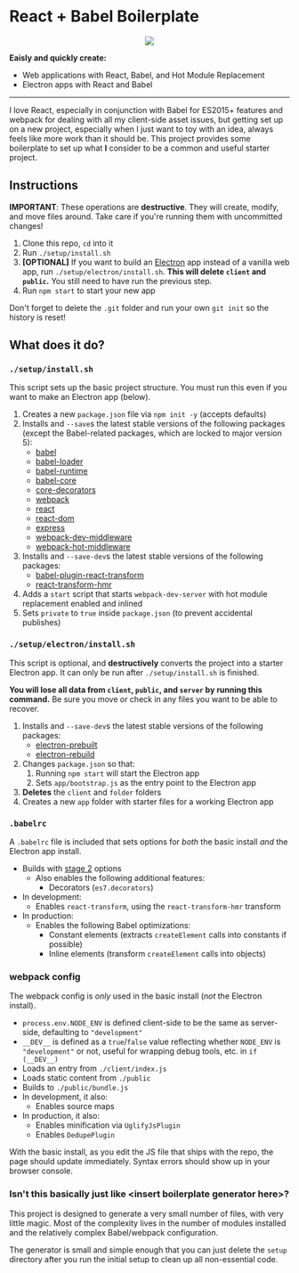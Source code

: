 React + Babel Boilerplate
=========================

<div align="center">
<img src="http://i.imgur.com/PGH5x3y.png">
</div>

**Eaisly and quickly create:**

 * Web applications with React, Babel, and Hot Module Replacement
 * Electron apps with React and Babel

---

I love React, especially in conjunction with Babel for ES2015+ features and webpack for dealing with all my client-side asset issues, but getting set up on a new project, especially when I just want to toy with an idea, always feels like more work than it should be. This project provides some boilerplate to set up what **I** consider to be a common and useful starter project.

Instructions
------------

**IMPORTANT**: These operations are **destructive**. They will create, modify, and move files around. Take care if you're running them with uncommitted changes!

 1. Clone this repo, `cd` into it
 2. Run `./setup/install.sh`
 3. **[OPTIONAL]** If you want to build an [Electron](http://electron.atom.io/) app instead of a vanilla web app, run `./setup/electron/install.sh`. **This will delete `client` and `public`.** You still need to have run the previous step.
 4. Run `npm start` to start your new app

Don't forget to delete the `.git` folder and run your own `git init` so the history is reset!

What does it do?
----------------

### `./setup/install.sh`

This script sets up the basic project structure. You must run this even if you want to make an Electron app (below).

 1. Creates a new `package.json` file via `npm init -y` (accepts defaults)
 2. Installs and `--save`s the latest stable versions of the following packages (except the Babel-related packages, which are locked to major version 5):
    * [babel](https://npmjs.com/package/babel)
    * [babel-loader](https://npmjs.com/package/babel-loader)
    * [babel-runtime](https://npmjs.com/package/babel-runtime)
    * [babel-core](https://npmjs.com/package/babel-core)
    * [core-decorators](https://npmjs.com/package/core-decorators)
    * [webpack](https://npmjs.com/package/webpack)
    * [react](https://npmjs.com/package/react)
    * [react-dom](https://npmjs.com/package/react-dom)
    * [express](https://www.npmjs.com/package/express)
    * [webpack-dev-middleware](https://www.npmjs.com/package/webpack-dev-middleware)
    * [webpack-hot-middleware](https://www.npmjs.com/package/webpack-hot-middleware)
 3. Installs and `--save-dev`s the latest stable versions of the following packages:
    * [babel-plugin-react-transform](https://npmjs.com/package/babel-plugin-react-transform)
    * [react-transform-hmr](https://npmjs.com/package/react-transform-hmr)
 4. Adds a `start` script that starts `webpack-dev-server` with hot module replacement enabled and inlined
 5. Sets `private` to `true` inside `package.json` (to prevent accidental publishes)

### `./setup/electron/install.sh`

This script is optional, and **destructively** converts the project into a starter Electron app. It can only be run after `./setup/install.sh` is finished.

**You will lose all data from `client`, `public`, and `server` by running this command.** Be sure you move or check in any files you want to be able to recover.

 1. Installs and `--save-dev`s the latest stable versions of the following packages:
    * [electron-prebuilt](https://npmjs.com/package/electron-prebuilt)
    * [electron-rebuild](https://npmjs.com/package/electron-rebuild)
 2. Changes `package.json` so that:
    1. Running `npm start` will start the Electron app
    2. Sets `app/bootstrap.js` as the entry point to the Electron app
 3. **Deletes** the `client` and `folder` folders
 4. Creates a new `app` folder with starter files for a working Electron app

### `.babelrc`

A `.babelrc` file is included that sets options for *both* the basic install *and* the Electron app install.

* Builds with [stage 2](https://babeljs.io/docs/usage/experimental/) options
    * Also enables the following additional features:
        * Decorators (`es7.decorators`)
* In development:
    * Enables `react-transform`, using the `react-transform-hmr` transform
* In production:
    * Enables the following Babel optimizations:
        * Constant elements (extracts `createElement` calls into constants if possible)
        * Inline elements (transform `createElement` calls into objects)

### webpack config

The webpack config is *only* used in the basic install (*not* the Electron install).

* `process.env.NODE_ENV` is defined client-side to be the same as server-side, defaulting to `"development"`
* `__DEV__` is defined as a `true`/`false` value reflecting whether `NODE_ENV` is `"development"` or not, useful for wrapping debug tools, etc. in `if (__DEV__)`
* Loads an entry from `./client/index.js`
* Loads static content from `./public`
* Builds to `./public/bundle.js`
* In development, it also:
    * Enables source maps
* In production, it also:
    * Enables minification via `UglifyJsPlugin`
    * Enables `DedupePlugin`

With the basic install, as you edit the JS file that ships with the repo, the page should update immediately. Syntax errors should show up in your browser console.

### Isn't this basically just like \<insert boilerplate generator here\>?

This project is designed to generate a very small number of files, with very little magic. Most of the complexity lives in the number of modules installed and the relatively complex Babel/webpack configuration.

The generator is small and simple enough that you can just delete the `setup` directory after you run the initial setup to clean up all non-essential code.
